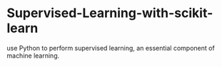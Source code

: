 # Supervised-Learning-with-scikit-learn
use Python to perform supervised learning, an essential component of machine learning. 
